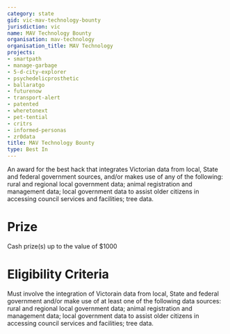 ```yaml
---
category: state
gid: vic-mav-technology-bounty
jurisdiction: vic
name: MAV Technology Bounty
organisation: mav-technology
organisation_title: MAV Technology
projects:
- smartpath
- manage-garbage
- 5-d-city-explorer
- psychedelicprosthetic
- ballaratgo
- futurenow
- transport-alert
- patented
- wheretonext
- pet-tential
- critrs
- informed-personas
- zr0data
title: MAV Technology Bounty
type: Best In
---
```


An award for the best hack that integrates Victorian data from local, State and federal government sources, and/or makes use of any of the following: rural and regional local government data; animal registration and management data; local government data to assist older citizens in accessing council services and facilities; tree data.

# Prize
Cash prize(s) up to the value of $1000

# Eligibility Criteria
Must involve the integration of Victorain data from local, State and federal government and/or make use of at least one of the following data sources: rural and regional local government data; animal registration and management data; local government data to assist older citizens in accessing council services and facilities; tree data.